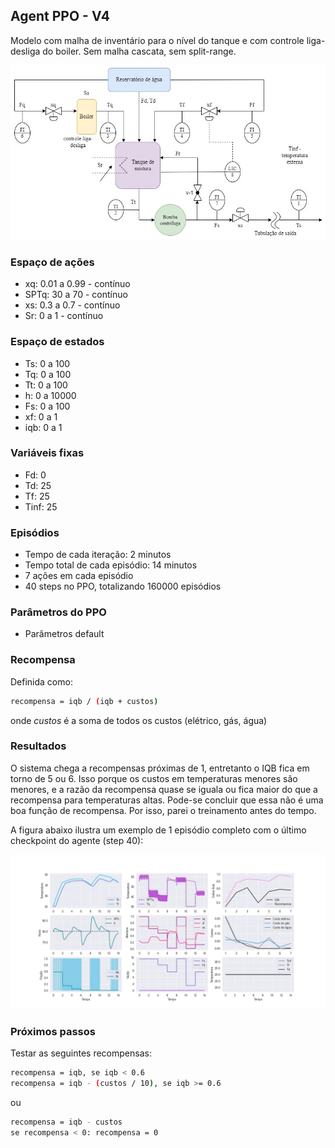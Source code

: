 ## Agent PPO - V4

Modelo com malha de inventário para o nível do tanque e com controle liga-desliga do boiler. Sem malha cascata, sem split-range.

![chuveiro](https://github.com/mpaulazamin/tcc-models-rllib/blob/agent_ppo_v1/imagens/chuveiro_controle_h.jpg)

### Espaço de ações

- xq: 0.01 a 0.99 - contínuo
- SPTq: 30 a 70 - contínuo
- xs: 0.3 a 0.7 - contínuo
- Sr: 0 a 1 - contínuo

### Espaço de estados

- Ts: 0 a 100
- Tq: 0 a 100
- Tt: 0 a 100
- h: 0 a 10000
- Fs: 0 a 100
- xf: 0 a 1
- iqb: 0 a 1

### Variáveis fixas

- Fd: 0
- Td: 25
- Tf: 25
- Tinf: 25

### Episódios

- Tempo de cada iteração: 2 minutos
- Tempo total de cada episódio: 14 minutos
- 7 ações em cada episódio
- 40 steps no PPO, totalizando 160000 episódios

### Parâmetros do PPO

- Parâmetros default

### Recompensa

Definida como:

```bash
recompensa = iqb / (iqb + custos)
```

onde _custos_ é a soma de todos os custos (elétrico, gás, água)

### Resultados

O sistema chega a recompensas próximas de 1, entretanto o IQB fica em torno de 5 ou 6. Isso porque os custos em temperaturas menores são menores, e a razão da recompensa quase se iguala ou fica maior do que a recompensa para temperaturas altas. Pode-se concluir que essa não é uma boa função de recompensa. Por isso, parei o treinamento antes do tempo.

A figura abaixo ilustra um exemplo de 1 episódio completo com o último checkpoint do agente (step 40):

![image](https://github.com/mpaulazamin/tcc-models-rllib/blob/agent_ppo_v4/imagens/avalia%C3%A7%C3%A3o_agent_ppo_v4.jpg)

### Próximos passos

Testar as seguintes recompensas:

```bash
recompensa = iqb, se iqb < 0.6
recompensa = iqb - (custos / 10), se iqb >= 0.6
```

ou

```bash
recompensa = iqb - custos
se recompensa < 0: recompensa = 0
```